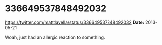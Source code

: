 # 336649537848492032
https://twitter.com/mattdavella/status/336649537848492032
**Date:** 2013-05-21

Woah, just had an allergic reaction to something.
